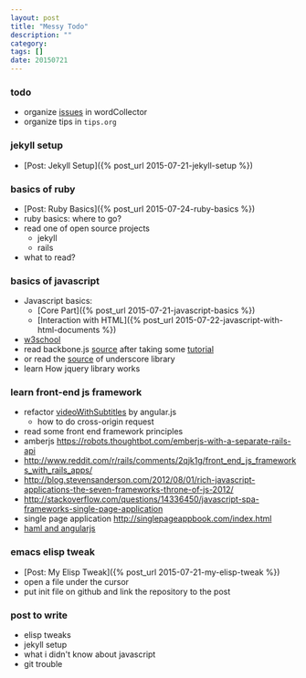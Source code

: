 ```yaml
---
layout: post
title: "Messy Todo"
description: ""
category: 
tags: []
date: 20150721
---
```


### todo

- organize [issues](https://github.com/hi-ogawa/wordCollector/issues) in wordCollector 
- organize tips in `tips.org`

### jekyll setup

- [Post: Jekyll Setup]({% post_url 2015-07-21-jekyll-setup %})

### basics of ruby

- [Post: Ruby Basics]({% post_url 2015-07-24-ruby-basics %})
- ruby basics: where to go?
- read one of open source projects
  - jekyll
  - rails
- what to read?

### basics of javascript

- Javascript basics:
  - [Core Part]({% post_url 2015-07-21-javascript-basics %})
  - [Interaction with HTML]({% post_url 2015-07-22-javascript-with-html-documents %})
- [w3school](http://www.w3schools.com/js/default.asp)
- read backbone.js [source](http://backbonejs.org/docs/backbone.html)
  after taking some [tutorial](https://backbonetutorials.com/)
- or read the [source](http://underscorejs.org/docs/underscore.html) of underscore library
- learn How jquery library works


### learn front-end js framework

- refactor [videoWithSubtitles]() by angular.js
  - how to do cross-origin request
-  read some front end framework principles
  - amberjs https://robots.thoughtbot.com/emberjs-with-a-separate-rails-api
  - http://www.reddit.com/r/rails/comments/2qjk1g/front_end_js_frameworks_with_rails_apps/
  - http://blog.stevensanderson.com/2012/08/01/rich-javascript-applications-the-seven-frameworks-throne-of-js-2012/
  - http://stackoverflow.com/questions/14336450/javascript-spa-frameworks-single-page-application
  - single page application http://singlepageappbook.com/index.html
- [haml and angularjs](http://www.writelessdomore.co.uk/sass/haml-and-angular-js-todo-list/- )


### emacs elisp tweak

- [Post: My Elisp Tweak]({% post_url 2015-07-21-my-elisp-tweak %})
- open a file under the cursor
- put init file on github and link the repository to the post


### post to write

- elisp tweaks
- jekyll setup
- what i didn't know about javascript
- git trouble
